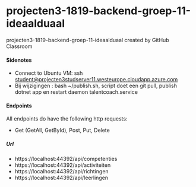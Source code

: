 # projecten3-1819-backend-groep-11-ideaalduaal
projecten3-1819-backend-groep-11-ideaalduaal created by GitHub Classroom

#### Sidenotes
* Connect to Ubuntu VM: ssh student@projecten3studserver11.westeurope.cloudapp.azure.com
* Bij wijzigingen : bash ~/publish.sh, script doet een git pull, publish dotnet app en restart daemon talentcoach.service


#### Endpoints
All endpoints do have the following http requests: 
  * Get (GetAll, GetById), Post, Put, Delete 
  
##### Url
* https://localhost:44392/api/competenties
* https://localhost:44392/api/activiteiten
* https://localhost:44392/api/richtingen
* https://localhost:44392/api/leerlingen
